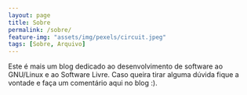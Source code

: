 ```yaml
---
layout: page
title: Sobre
permalink: /sobre/
feature-img: "assets/img/pexels/circuit.jpeg"
tags: [Sobre, Arquivo]
---
```


Este é mais um blog dedicado ao desenvolvimento de software ao GNU/Linux e ao Software Livre. Caso queira tirar alguma dúvida fique a vontade e faça um comentário aqui no blog :).
 
